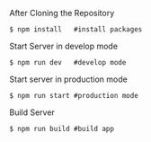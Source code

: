 After Cloning the Repository

```
$ npm install   #install packages
```

Start Server in develop mode

```
$ npm run dev   #develop mode
```

Start server in production mode

```
$ npm run start #production mode
```

Build Server

```
$ npm run build #build app
```
